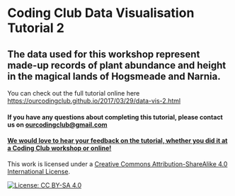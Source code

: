 # Coding Club Data Visualisation Tutorial 2

## The data used for this workshop represent made-up records of plant abundance and height in the magical lands of Hogsmeade and Narnia.

You can check out the full tutorial online here https://ourcodingclub.github.io/2017/03/29/data-vis-2.html

#### If you have any questions about completing this tutorial, please contact us on ourcodingclub@gmail.com

#### <a href="https://www.surveymonkey.co.uk/r/X7VHQ6S">We would love to hear your feedback on the tutorial, whether you did it at a Coding Club workshop or online!</a>

This work is licensed under a [Creative Commons Attribution-ShareAlike 4.0 International License](https://creativecommons.org/licenses/by-sa/4.0/).

[![License: CC BY-SA 4.0](https://licensebuttons.net/l/by-sa/4.0/80x15.png)](https://creativecommons.org/licenses/by-sa/4.0/)
